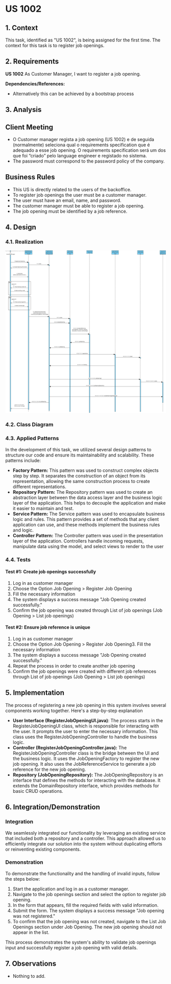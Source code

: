# US 1002

## 1. Context

This task, identified as "US 1002", is being assigned for the first time. The context for this task is to register job
openings.

## 2. Requirements

**US 1002** As Customer Manager, I want to register a job opening.

**Dependencies/References:**

- Alternatively this can be achieved by a bootstrap process

## 3. Analysis

## Client Meeting

- O Customer manager regista a job opening (US 1002) e de seguida (normalmente) seleciona qual o requirements
  specification que é adequado a esse job opening. O requirements specification será um dos que foi “criado” pelo
  language engineer e registado no sistema.
- The password must correspond to the password policy of the company.

## Business Rules

- This US is directly related to the users of the backoffice.
- To register job openings the user must be a customer manager.
- The user must have an email, name, and password.
- The customer manager must be able to register a job opening.
- The job opening must be identified by a job reference.

## 4. Design

### 4.1. Realization

![SD1002.svg](SD%2FSD1002.svg)

### 4.2. Class Diagram

### 4.3. Applied Patterns

In the development of this task, we utilized several design patterns to structure our code and ensure its
maintainability and scalability. These patterns include:

- **Factory Pattern:** This pattern was used to construct complex objects step by step. It separates the construction of
  an object from its representation, allowing the same construction process to create different representations.
- **Repository Pattern:** The Repository pattern was used to create an abstraction layer between the data access layer
  and the business logic layer of the application. This helps to decouple the application and make it easier to maintain
  and test.
- **Service Pattern:** The Service pattern was used to encapsulate business logic and rules. This pattern provides a set
  of methods that any client application can use, and these methods implement the business rules and logic.
- **Controller Pattern:** The Controller pattern was used in the presentation layer of the application. Controllers
  handle incoming requests, manipulate data using the model, and select views to render to the user

### 4.4. Tests

#### Test #1: Create job openings successfully

1. Log in as customer manager
2. Choose the Option Job Opening > Register Job Opening
3. Fill the necessary information
7. The system displays a success message "Job Opening created successfully."
8. Confirm the job opening was created through List of job openings (Job Opening > List job openings)

#### Test #2: Ensure job reference is unique

1. Log in as customer manager
2. Choose the Option Job Opening > Register Job Opening3. Fill the necessary information
7. The system displays a success message "Job Opening created successfully."
8. Repeat the process in order to create another job opening
9. Confirm the job openings were created with different job references through List of job openings (Job Opening > List
   job openings)

## 5. Implementation

The process of registering a new job opening in this system involves several components working together. Here's a step-by-step
explanation

- **User Interface (RegisterJobOpeningUI.java)**: The process starts in the RegisterJobOpeningUI class, which is
  responsible for interacting
  with the user. It prompts the user to enter the necessary information.
  This class uses the RegisterJobOpeningController to handle the business logic.
- **Controller (RegisterJobOpeningController.java):** The RegisterJobOpeningController class is the bridge between the
  UI and the business
  logic. It uses the JobOpeningFactory to register the new job opening. It also uses the JobReferenceService to
  generate a job reference for the new job opening.
- **Repository (JobOpeningRepository):** The JobOpeningRepository is an interface that defines the methods for
  interacting with the
  database. It extends the DomainRepository interface, which provides methods for basic CRUD operations.

## 6. Integration/Demonstration

### Integration

We seamlessly integrated our functionality by leveraging an existing service that included both a repository and a
controller. This approach allowed us to efficiently integrate our solution into the system without duplicating efforts
or reinventing existing components.

### Demonstration

To demonstrate the functionality and the handling of invalid inputs, follow the steps below:

1. Start the application and log in as a customer manager.
2. Navigate to the job openings section and select the option to register job opening.
3. In the form that appears, fill the required fields with valid information.
4. Submit the form. The system displays a success message "Job opening was not registered."
5. To confirm that the job opening was not created, navigate to the List Job Openings section under Job Opening. The new
   job opening should not appear in the list.

This process demonstrates the system's ability to validate job openings input and successfully register  a job opening with valid details.

## 7. Observations

- Nothing to add.
```
